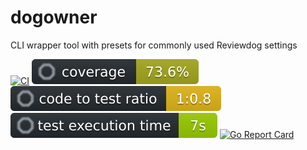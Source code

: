 # dogowner
CLI wrapper tool with presets for commonly used Reviewdog settings

[![CI](https://github.com/takumin/dogowner/actions/workflows/integration.yml/badge.svg)](https://github.com/takumin/dogowner/actions/workflows/integration.yml)
[![Coverage](https://raw.githubusercontent.com/takumin/octocov-central/main/badges/takumin/dogowner/coverage.svg)](https://github.com/takumin/dogowner/actions/workflows/integration.yml)
[![Code to Test Ratio](https://raw.githubusercontent.com/takumin/octocov-central/main/badges/takumin/dogowner/ratio.svg)](https://github.com/takumin/dogowner/actions/workflows/integration.yml)
[![Test Execution Time](https://raw.githubusercontent.com/takumin/octocov-central/main/badges/takumin/dogowner/time.svg)](https://github.com/takumin/dogowner/actions/workflows/integration.yml)
[![Go Report Card](https://goreportcard.com/badge/github.com/takumin/dogowner)](https://goreportcard.com/report/github.com/takumin/dogowner)
